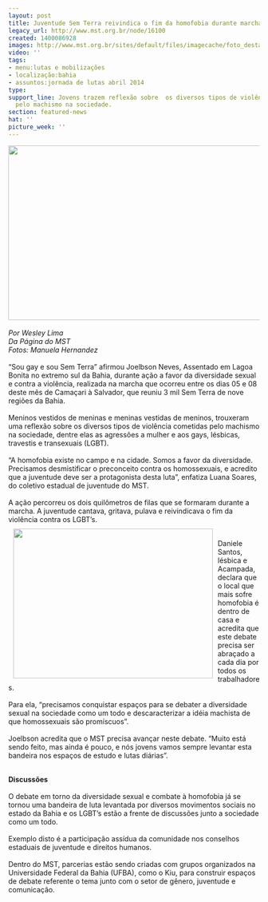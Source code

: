 ```yaml
---
layout: post
title: Juventude Sem Terra reivindica o fim da homofobia durante marcha na Bahia
legacy_url: http://www.mst.org.br/node/16100
created: 1400086928
images: http://www.mst.org.br/sites/default/files/imagecache/foto_destaque/MST LGBTabre.JPG
video: ''
tags:
- menu:lutas e mobilizações
- localização:bahia
- assuntos:jornada de lutas abril 2014
type: 
support_line: Jovens trazem reflexão sobre  os diversos tipos de violência cometidas
  pelo machismo na sociedade.
section: featured-news
hat: ''
picture_week: ''
---
```

<p><img style="vertical-align: middle;" src="http://www.mst.org.br/sites/default/files/MST%20LGBT.JPG" alt="" width="620" height="350"><br><br><em>Por Wesley Lima<br>Da Página do&nbsp;MST<br>Fotos: Manuela Hernandez<br></em><br>“Sou gay e sou Sem Terra” afirmou Joelbson Neves, Assentado em Lagoa Bonita no extremo sul da Bahia, durante ação a favor da diversidade sexual e contra a violência, realizada na marcha que ocorreu entre os dias 05 e 08 deste mês de Camaçari à Salvador, que reuniu 3 mil Sem Terra de nove regiões da Bahia.<br><br>Meninos vestidos de meninas e meninas vestidas de meninos, trouxeram uma reflexão sobre  os diversos tipos de violência cometidas pelo machismo na sociedade, dentre elas as agressões a mulher e aos gays, lésbicas, travestis e transexuais (LGBT).<br><br>“A homofobia existe no campo e na cidade. Somos a favor da diversidade. Precisamos desmistificar o preconceito contra os homossexuais, e acredito que a juventude deve ser a protagonista desta luta”, enfatiza Luana Soares, do coletivo estadual de juventude do MST.<br><br>A ação percorreu os dois quilômetros de filas que se formaram durante a marcha. A juventude cantava, gritava, pulava e reivindicava o fim da violência contra os LGBT’s.<img style="float: left; margin: 10px;" src="http://www.mst.org.br/sites/default/files/MST%20LGBT%20%281%29.JPG" alt="" width="400" height="300"></p><p><br>Daniele Santos, lésbica e Acampada, declara que o local que mais sofre homofobia é dentro de casa e acredita que este debate precisa ser abraçado a cada dia por todos os trabalhadores.<br><br>Para ela, “precisamos conquistar espaços para se debater a diversidade sexual na sociedade como um todo e descaracterizar a idéia machista de que homossexuais são promíscuos”.<br><br>Joelbson acredita que o MST precisa avançar neste debate. “Muito está sendo feito, mas ainda é pouco, e nós jovens vamos sempre levantar esta bandeira nos espaços de estudo e lutas diárias”.</p><p><br><strong>Discussões</strong><br><br>O debate em torno da diversidade sexual e combate à homofobia já se tornou uma bandeira de luta levantada por diversos movimentos sociais no estado da Bahia e os LGBT’s estão a frente de discussões junto a sociedade como um todo.<br><br>Exemplo disto é a participação assídua da comunidade nos conselhos estaduais de juventude e direitos humanos.<br><br>Dentro do MST, parcerias estão sendo criadas com grupos organizados na Universidade Federal da Bahia (UFBA), como o Kiu, para construir espaços de debate referente o tema junto com o setor de gênero, juventude e comunicação.</p>
